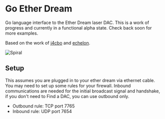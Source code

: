 # Go Ether Dream

Go language interface to the Ether Dream laser DAC. This is a work of progress and currently in a functional alpha state. Check back soon for more examples.

Based on the work of [j4cbo](https://github.com/j4cbo/j4cDAC/) and [echelon](https://github.com/echelon).

![Spiral](http://prim8.net/art/spiral.jpg)

## Setup

This assumes you are plugged in to your ether dream via ethernet cable. You
may need to set up some rules for your firewall. Inbound communications 
are needed for the initial broadcast signal and handshake, if you don't
need to Find a DAC, you can use outbound only.

- Outbound rule: TCP port 7765
- Inbound rule: UDP port 7654
